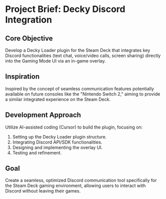 # Project Brief: Decky Discord Integration

## Core Objective
Develop a Decky Loader plugin for the Steam Deck that integrates key Discord functionalities (text chat, voice/video calls, screen sharing) directly into the Gaming Mode UI via an in-game overlay.

## Inspiration
Inspired by the concept of seamless communication features potentially available on future consoles like the "Nintendo Switch 2," aiming to provide a similar integrated experience on the Steam Deck.

## Development Approach
Utilize AI-assisted coding (Cursor) to build the plugin, focusing on:
1.  Setting up the Decky Loader plugin structure.
2.  Integrating Discord API/SDK functionalities.
3.  Designing and implementing the overlay UI.
4.  Testing and refinement.

## Goal
Create a seamless, optimized Discord communication tool specifically for the Steam Deck gaming environment, allowing users to interact with Discord without leaving their games.
